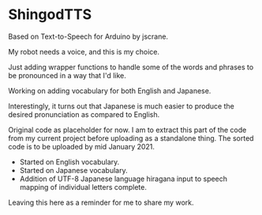 # ShingodTTS
Based on Text-to-Speech for Arduino by jscrane.

My robot needs a voice, and this is my choice.

Just adding wrapper functions to handle some of the words and phrases to be pronounced in a way that I'd like.

Working on adding vocabulary for both English and Japanese.

Interestingly, it turns out that Japanese is much easier to produce the desired pronunciation as compared to English.


Original code as placeholder for now.
I am to extract this part of the code from my current project before uploading as a standalone thing.
The sorted code is to be uploaded by mid January 2021.


- Started on English vocabulary.
- Started on Japanese vocabulary.
- Addition of UTF-8 Japanese language hiragana input to speech mapping of individual letters complete.


Leaving this here as a reminder for me to share my work.

